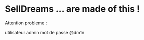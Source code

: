 ﻿# SellDreams ... are made of this !
Attention probleme : 
    

utilisateur admin mot de passe @dm1n

